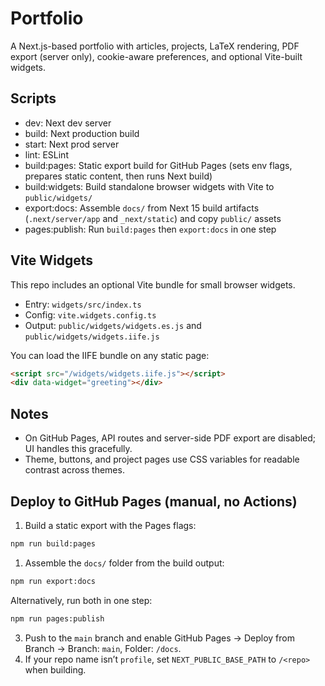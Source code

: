 # Portfolio

A Next.js-based portfolio with articles, projects, LaTeX rendering, PDF export (server only), cookie-aware preferences, and optional Vite-built widgets.

## Scripts

- dev: Next dev server
- build: Next production build
- start: Next prod server
- lint: ESLint
- build:pages: Static export build for GitHub Pages (sets env flags, prepares static content, then runs Next build)
- build:widgets: Build standalone browser widgets with Vite to `public/widgets/`
- export:docs: Assemble `docs/` from Next 15 build artifacts (`.next/server/app` and `_next/static`) and copy `public/` assets
- pages:publish: Run `build:pages` then `export:docs` in one step

## Vite Widgets

This repo includes an optional Vite bundle for small browser widgets.

- Entry: `widgets/src/index.ts`
- Config: `vite.widgets.config.ts`
- Output: `public/widgets/widgets.es.js` and `public/widgets/widgets.iife.js`

You can load the IIFE bundle on any static page:

```html
<script src="/widgets/widgets.iife.js"></script>
<div data-widget="greeting"></div>
```

## Notes

- On GitHub Pages, API routes and server-side PDF export are disabled; UI handles this gracefully.
- Theme, buttons, and project pages use CSS variables for readable contrast across themes.

## Deploy to GitHub Pages (manual, no Actions)

1. Build a static export with the Pages flags:

```bash
npm run build:pages
```

1. Assemble the `docs/` folder from the build output:

```bash
npm run export:docs
```

Alternatively, run both in one step:

```bash
npm run pages:publish
```

3. Push to the `main` branch and enable GitHub Pages → Deploy from Branch → Branch: `main`, Folder: `/docs`.
4. If your repo name isn’t `profile`, set `NEXT_PUBLIC_BASE_PATH` to `/<repo>` when building.
